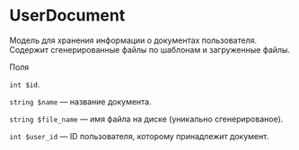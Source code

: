 # UserDocument

Модель для хранения информации о документах пользователя. Содержит сгенерированные файлы по шаблонам и загруженные файлы.

Поля

`int $id`.

`string $name` — название документа.

`string $file_name` — имя файла на диске (уникально сгенерированое).

`int $user_id` — ID пользователя, которому принадлежит документ.
